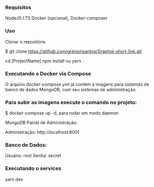 

### Requisitos
NodeJS LTS 
Docker (opcional), Docker-composer

### Uso
Clonar o repositório

$ git clone https://github.com/greisonsantos/Graphql-short-link.git

cd [ProjectName]
npm install ou yarn 



### Executando o Docker via Compose

O arquivo docker-compose.yml já contém a imagens para sistemas de banco de dados  MongoDB, com seu sistemas de administração.

### Para subir as imagens execute o comando no projeto:

$ docker-compose up -d, para rodar em modo daemon

MongoDB
Painel de Administração:

Administração: http://localhost:8001


###  Banco de Dados:
Usuário: root
Senha: secret

###  Executando o services

yarn dev